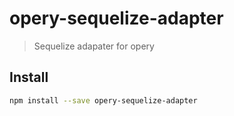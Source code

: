 # opery-sequelize-adapter

> Sequelize adapater for opery


## Install

```bash
npm install --save opery-sequelize-adapter
```